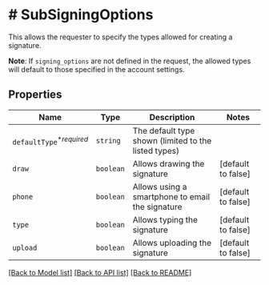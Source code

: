 # # SubSigningOptions

This allows the requester to specify the types allowed for creating a signature.

**Note**: If `signing_options` are not defined in the request, the allowed types will default to those specified in the account settings.

## Properties

Name | Type | Description | Notes
------------ | ------------- | ------------- | -------------
| `defaultType`<sup>*_required_</sup> | ```string``` |  The default type shown (limited to the listed types)  |  |
| `draw` | ```boolean``` |  Allows drawing the signature  |  [default to false] |
| `phone` | ```boolean``` |  Allows using a smartphone to email the signature  |  [default to false] |
| `type` | ```boolean``` |  Allows typing the signature  |  [default to false] |
| `upload` | ```boolean``` |  Allows uploading the signature  |  [default to false] |

[[Back to Model list]](../../README.md#models) [[Back to API list]](../../README.md#endpoints) [[Back to README]](../../README.md)

